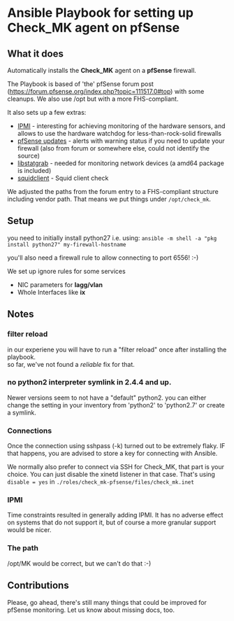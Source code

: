# Ansible Playbook for setting up Check_MK agent on pfSense


## What it does

Automatically installs the __Check_MK__ agent on a __pfSense__ firewall.

The Playbook is based of 'the' pfSense forum post (https://forum.pfsense.org/index.php?topic=111517.0#top) with some cleanups. We also use /opt but with a more FHS-compliant.

It also sets up a few extras: 

* <ins>IPMI</ins> - interesting for achieving monitoring of the hardware sensors, and allows to use the hardware watchdog for less-than-rock-solid firewalls
* <ins>pfSense updates</ins> - alerts with warning status if you need to update your firewall (also from forum or somewhere else, could not identify the source)
* <ins>libstatgrab</ins> - needed for monitoring network devices (a amd64 package is included)
* <ins>squidclient</ins> - Squid client check


We adjusted the paths from the forum entry to a FHS-compliant structure including vendor path. That means we put things under ```/opt/check_mk```. 





## Setup

you need to initially install python27 i.e. using:
```ansible -m shell -a "pkg install python27" my-firewall-hostname```

you'll also need a firewall rule to allow connecting to port 6556! :-)

We set up ignore rules for some services

* NIC parameters for __lagg/vlan__
* Whole Interfaces like __ix__


## Notes

### filter reload

in our experiene you will have to run a "filter reload" once after installing the playbook.  
so far, we've not found a _reliable_ fix for that.


### no python2 interpreter symlink in 2.4.4 and up.

Newer versions seem to not have a "default" python2. you can either change the setting in your inventory from
'python2' to 'python2.7' or create a symlink.

### Connections

Once the connection using sshpass (-k) turned out to be extremely flaky.
IF that happens, you are advised to store a key for connecting with Ansible.

We normally also prefer to connect via SSH for Check_MK, that part is your choice. You can just disable the xinetd listener in that case.
That's using ```disable = yes``` in ```./roles/check_mk-pfsense/files/check_mk.inet```

### IPMI

Time constraints resulted in generally adding IPMI. It has no adverse effect on systems that do not support it, but of course a more granular support would be nicer.


### The path
/opt/MK would be correct, but we can't do that :-)


## Contributions

Please, go ahead, there's still many things that could be improved for pfSense monitoring.
Let us know about missing docs, too.
